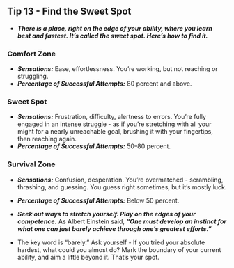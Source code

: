 ## Tip 13 - Find the Sweet Spot

- ***There is a place, right on the edge of your ability, where you learn best and fastest. It’s called the sweet spot. Here’s how to find it.***
### Comfort Zone
- ***Sensations:*** Ease, effortlessness. You’re working, but not reaching or struggling. 
- ***Percentage of Successful Attempts:*** 80 percent and above. 

### Sweet Spot
- ***Sensations:*** Frustration, difficulty, alertness to errors. You’re fully engaged in an intense struggle - as if you’re stretching with all your might for a nearly unreachable goal, brushing it with your fingertips, then reaching again. 
- ***Percentage of Successful Attempts:*** 50–80 percent. 

### Survival Zone
- ***Sensations:*** Confusion, desperation. You’re overmatched - scrambling, thrashing, and guessing. You guess right sometimes, but it’s mostly luck. 
- ***Percentage of Successful Attempts:*** Below 50 percent. 

- ***Seek out ways to stretch yourself. Play on the edges of your competence.*** As Albert Einstein said, ***“One must develop an instinct for what one can just barely achieve through one’s greatest efforts.”***
- The key word is “barely.” Ask yourself - If you tried your absolute hardest, what could you almost do? Mark the boundary of your current ability, and aim a little beyond it. That’s your spot.